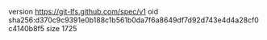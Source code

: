 version https://git-lfs.github.com/spec/v1
oid sha256:d370c9c9391e0b188c1b561b0da7f6a8649df7d92d743e4d4a28cf0c4140b8f5
size 1725
